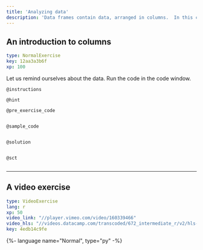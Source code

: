 ```yaml
---
title: 'Analyzing data'
description: 'Data frames contain data, arranged in columns.  In this chapter we get the column data and analyze it, using summary statistics and plots.'
---
```


## An introduction to columns

```yaml
type: NormalExercise
key: 12aa3a3b6f
xp: 100
```

Let us remind ourselves about the data.  Run the code in the code window.

`@instructions`


`@hint`


`@pre_exercise_code`
```{r}

```

`@sample_code`
```{r}

```

`@solution`
```{r}

```

`@sct`
```{r}

```

---

## A video exercise


```yaml
type: VideoExercise
lang: r
xp: 50
video_link: "//player.vimeo.com/video/160339466"
video_hls: "//videos.datacamp.com/transcoded/672_intermediate_r/v2/hls-ch1_1.master.m3u8"
key: 4edb14c9fe
```
{%- language name="Normal", type="py" -%}
